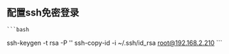 ## 配置ssh免密登录

    ```bash
ssh-keygen -t rsa -P ''
ssh-copy-id -i ~/.ssh/id_rsa root@192.168.2.210
    ```

